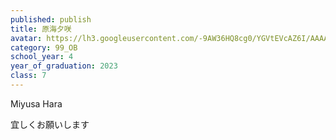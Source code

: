 ```yaml
---
published: publish
title: 原海夕咲
avatar: https://lh3.googleusercontent.com/-9AW36HQ8cg0/YGVtEVcAZ6I/AAAAAAAAABE/DKrY6oYhwt00ViuRVQVQHfbpqwP7KysXgCE0YBhgLKroEAL1Ocqyfp7lHoKs6YBpBZOt_p2RVKcifZXmE-G5baMVLuCUTdE7TjVS7ShVeHGkp1mQFqMb-poJqnKWVX9qRmLT6qVnHAQrcXI57kX23KW07LO6EwXtbFDOz6ACQ7zYpqTRg7DqR92LLPFe-3OrytbBGfn6KHRsTfmt-yeXrVev1KVouMDbUZmSS8oNqLQA4RwF_HcW_8cxEVtw8PZzvSGu5G-UExh7wZZMeMbFBw5mwnZYUV56MBE9YshAGoHEXFe5hVKrajnOz2tNCNGp6-1slY_OOgHSc346ZBIyBjiNH6LFYIB7VF9zrvQgKNBxhqo7-4YT12W6J2qJr095HKX-GLBunl-93Nom4R5lT1OaWEtW6_6JTeQQTAIPRKKpPIuAiHjEfaXeXDjpSl1eJCR-lmAPUrjHRSoKSckPH-wmIlMiHRh-ibro3OMcyNUo-Q-43UTmpCIqQE4CPFze53-h2XOxNS00d233Hrzxsyv0hhg_hZc8MOus-iq7XFaF8cYV4EVsiugQQKZjvwUGi3yRMICNstEJYXVL6b-BlmaJZMvyFne4NwVM82xtA2eY_Kjrg_MCug76Meh-Is-TxhQlmP4bJfbet9d9kcqcEwebjayJn6Ji_CsYNtYTgVhrQf0IGG34LQkQDeAh4b-FDjTBZMXhjlMs6LWwqIOeC8sNUo7ikGs2N7XJ3iEl_GCOFd5o7UK92UTVwFWM98T_QRETbFqz6LD1_AyQZBLRXNhjZVVkgmWGRml2BMPCBmIMG/IMG_3741.JPG
category: 99_OB
school_year: 4
year_of_graduation: 2023
class: 7
---
```

Miyusa Hara

宜しくお願いします